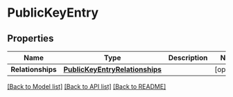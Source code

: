 # PublicKeyEntry

## Properties
Name | Type | Description | Notes
------------ | ------------- | ------------- | -------------
**Relationships** | [**PublicKeyEntryRelationships**](PublicKeyEntryRelationships.md) |  | [optional] 

[[Back to Model list]](../README.md#documentation-for-models) [[Back to API list]](../README.md#documentation-for-api-endpoints) [[Back to README]](../README.md)


